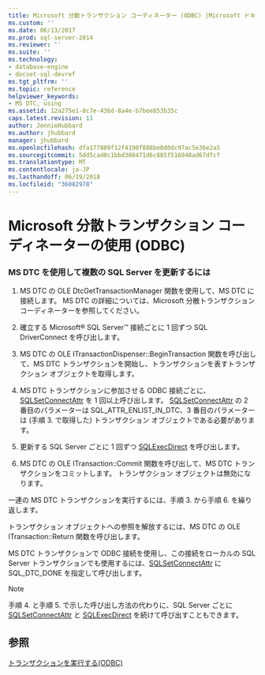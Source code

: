 ```yaml
---
title: Microsoft 分散トランザクション コーディネーター (ODBC) |Microsoft ドキュメント
ms.custom: ''
ms.date: 06/13/2017
ms.prod: sql-server-2014
ms.reviewer: ''
ms.suite: ''
ms.technology:
- database-engine
- docset-sql-devref
ms.tgt_pltfrm: ''
ms.topic: reference
helpviewer_keywords:
- MS DTC, using
ms.assetid: 12a275e1-8c7e-436d-8a4e-b7bee853b35c
caps.latest.revision: 11
author: JennieHubbard
ms.author: jhubbard
manager: jhubbard
ms.openlocfilehash: dfa177809f12f4190f888be8d0dc97ac5e36e2a5
ms.sourcegitcommit: 5dd5cad0c1bbd308471d6c885f516948ad67dfcf
ms.translationtype: MT
ms.contentlocale: ja-JP
ms.lasthandoff: 06/19/2018
ms.locfileid: "36082978"
---
```

# <a name="use-microsoft-distributed-transaction-coordinator-odbc"></a>Microsoft 分散トランザクション コーディネーターの使用 (ODBC)
    
### <a name="to-update-two-or-more-sql-servers-by-using-ms-dtc"></a>MS DTC を使用して複数の SQL Server を更新するには  
  
1.  MS DTC の OLE DtcGetTransactionManager 関数を使用して、MS DTC に接続します。 MS DTC の詳細については、Microsoft 分散トランザクション コーディネーターを参照してください。  
  
2.  確立する Microsoft® SQL Server™ 接続ごとに 1 回ずつ SQL DriverConnect を呼び出します。  
  
3.  MS DTC の OLE ITransactionDispenser::BeginTransaction 関数を呼び出して、MS DTC トランザクションを開始し、トランザクションを表すトランザクション オブジェクトを取得します。  
  
4.  MS DTC トランザクションに参加させる ODBC 接続ごとに、[SQLSetConnectAttr](../native-client-odbc-api/sqlsetconnectattr.md) を 1 回以上呼び出します。 [SQLSetConnectAttr](../native-client-odbc-api/sqlsetconnectattr.md) の 2 番目のパラメーターは SQL_ATTR_ENLIST_IN_DTC、3 番目のパラメーターは (手順 3. で取得した) トランザクション オブジェクトである必要があります。  
  
5.  更新する SQL Server ごとに 1 回ずつ [SQLExecDirect](http://go.microsoft.com/fwlink/?LinkId=58399) を呼び出します。  
  
6.  MS DTC の OLE ITransaction::Commit 関数を呼び出して、MS DTC トランザクションをコミットします。 トランザクション オブジェクトは無効になります。  
  
 一連の MS DTC トランザクションを実行するには、手順 3. から手順 6. を繰り返します。  
  
 トランザクション オブジェクトへの参照を解放するには、MS DTC の OLE ITransaction::Return 関数を呼び出します。  
  
 MS DTC トランザクションで ODBC 接続を使用し、この接続をローカルの SQL Server トランザクションでも使用するには、[SQLSetConnectAttr](../native-client-odbc-api/sqlsetconnectattr.md) に SQL_DTC_DONE を指定して呼び出します。  
  
> [!NOTE]  
>  手順 4. と手順 5. で示した呼び出し方法の代わりに、SQL Server ごとに [SQLSetConnectAttr](../native-client-odbc-api/sqlsetconnectattr.md) と [SQLExecDirect](http://go.microsoft.com/fwlink/?LinkId=58399) を続けて呼び出すこともできます。  
  
## <a name="see-also"></a>参照  
 [トランザクションを実行する&#40;ODBC&#41;](../../database-engine/dev-guide/performing-transactions-odbc.md)  
  
  